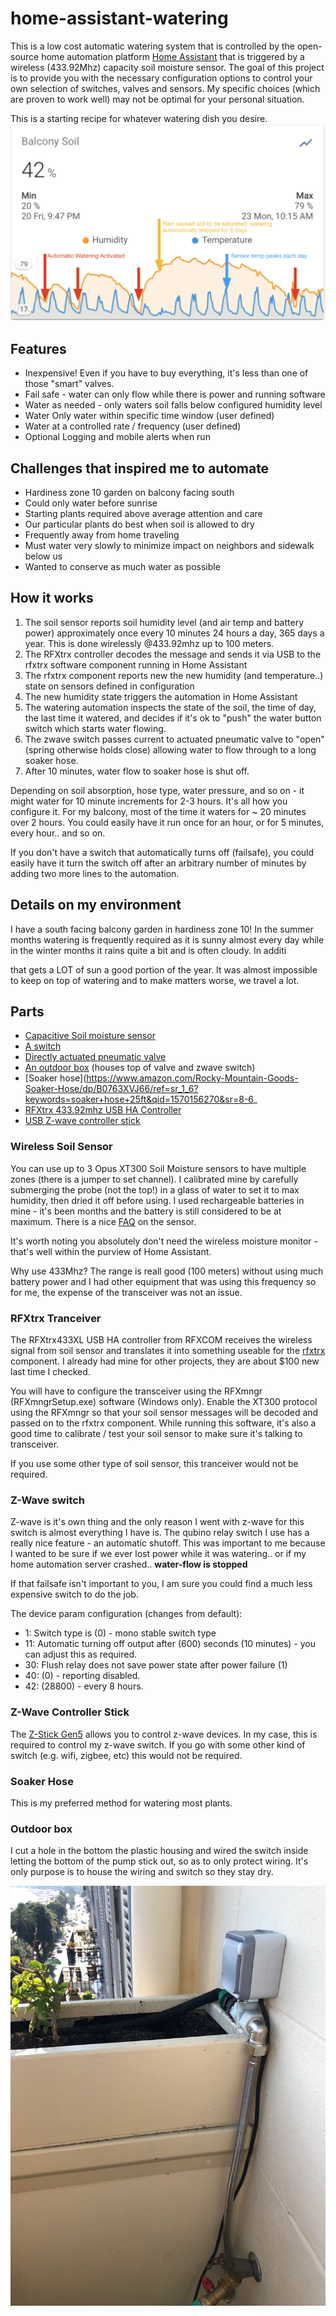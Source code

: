 # home-assistant-watering
This is a low cost automatic watering system that is controlled by the open-source home automation platform [Home Assistant](https://home-assistant.io) that is triggered by a wireless (433.92Mhz) capacity soil moisture sensor.  The goal of this project is to provide you with the necessary configuration options to control your own selection of switches, valves and sensors.  My specific choices (which are proven to work well) may not be optimal for your personal situation.

This is a starting recipe for whatever watering dish you desire.
![20 day chart](annotated_sample_chart_small.png)

## Features
- Inexpensive!  Even if you have to buy everything, it's less than one of those "smart" valves.
- Fail safe - water can only flow while there is power and running software
- Water as needed - only waters soil falls below configured humidity level
- Water Only water within specific time window (user defined)
- Water at a controlled rate / frequency (user defined)
- Optional Logging and mobile alerts when run

## Challenges that inspired me to automate
- Hardiness zone 10 garden on balcony facing south
- Could only water before sunrise 
- Starting plants required above average attention and care
- Our particular plants do best when soil is allowed to dry
- Frequently away from home traveling
- Must water very slowly to minimize impact on neighbors and sidewalk below us
- Wanted to conserve as much water as possible

## How it works
1. The soil sensor reports soil humidity level (and air temp and battery power) approximately once every 10 minutes 24 hours a day, 365 days a year.  This is done wirelessly @433.92mhz up to 100 meters.  
2. The RFXtrx controller decodes the message and sends it via USB to the rfxtrx software component running in Home Assistant
3. The rfxtrx component reports new the new humidity (and temperature..) state on sensors defined in configuration
4. The new humidity state triggers the automation in Home Assistant 
5. The watering automation inspects the state of the soil, the time of day, the last time it watered, and decides if it's ok to "push" the water button switch which starts water flowing.
6. The zwave switch passes current to actuated pneumatic valve to "open" (spring otherwise holds close) allowing water to flow through to a long soaker hose.
7. After 10 minutes, water flow to soaker hose is shut off.  


Depending on soil absorption, hose type, water pressure, and so on - it might water for 10 minute increments for 2-3 hours.   It's all how you configure it.  For my balcony, most of the time it waters for ~ 20 minutes over 2 hours.  You could easily have it run once for an hour, or for 5 minutes, every hour.. and so on.

If you don't have a switch that automatically turns off (failsafe), you could easily have it turn the switch off after an arbitrary number of minutes by adding two more lines to the automation.

## Details on my environment
I have a south facing balcony garden in hardiness zone 10!  In the summer months watering is frequently required as it is sunny almost every day while in the winter months it rains quite a bit and is often cloudy.  In additi

that gets a LOT of sun a good portion of the year.  It was almost impossible to keep on top of watering and to make matters worse, we travel a lot.  

## Parts
- [Capacitive Soil moisture sensor](https://www.plantcaretools.com/product/wireless-soil-moisture-sensor/)
- [A switch](https://qubino.com/products/flush-1-relay/)
- [Directly actuated pneumatic valve](https://www.conrad.com/p/rpe-5105-nc-230vac-22-way-directly-actuated-pneumatic-valve-230-v-ac-g-12-583032)
- [An outdoor box](https://www.amazon.com/dp/B077Q9PBXG/ref=psdc_495308_t1_B012NJUUG4?th=1) (houses top of valve and zwave switch)
- [Soaker hose](https://www.amazon.com/Rocky-Mountain-Goods-Soaker-Hose/dp/B0763XVJ66/ref=sr_1_6?keywords=soaker+hose+25ft&qid=1570156270&sr=8-6_
- [RFXtrx 433.92mhz USB HA Controller](http://www.rfxcom.com/epages/78165469.sf/en_GB/?ObjectPath=/Shops/78165469/Products/18103) 
- [USB Z-wave controller stick](https://aeotec.com/z-wave-usb-stick/)

### Wireless Soil Sensor
You can use up to 3 Opus XT300 Soil Moisture sensors to have multiple zones (there is a jumper to set channel).  I calibrated mine by carefully submerging the probe (not the top!) in a glass of water to set it to max humidity, then dried it off before using.  I used rechargeable batteries in mine - it's been months and the battery is still considered to be at maximum.  There is a nice [FAQ](https://www.plantcaretools.com/product/wireless-moisture-monitor/) on the sensor.

It's worth noting you absolutely don't need the wireless moisture monitor - that's well within the purview of Home Assistant.

Why use 433Mhz?  The range is reall good (100 meters) without using much battery power and I had other equipment that was using this frequency so for me, the expense of the transceiver was not an issue.

### RFXtrx Tranceiver
The RFXtrx433XL USB HA controller from RFXCOM receives the wireless signal from soil sensor and translates it into something useable for the [rfxtrx](https://www.home-assistant.io/integrations/sensor.rfxtrx) component.  I already had mine for other projects, they are about $100 new last time I checked.

You will have to configure the transceiver using the RFXmngr (RFXmngrSetup.exe) software (Windows only).  Enable the XT300 protocol using the RFXmngr so that your soil sensor messages will be decoded and passed on to the rfxtrx component.  While running this software, it's also a good time to calibrate / test your soil sensor to make sure it's talking to transceiver.

If you use some other type of soil sensor, this tranceiver would not be required.

### Z-Wave switch
Z-wave is it's own thing and the only reason I went with z-wave for this switch is almost everything I have is.  The qubino relay switch I use has a really nice feature - an automatic shutoff.  This was important to me because I wanted to be sure if we ever lost power while it was watering.. or if my home automation server crashed.. **water-flow is stopped**

If that failsafe isn't important to you, I am sure you could find a much less expensive switch to do the job.

The device param configuration (changes from default):
- 1: Switch type is (0) - mono stable switch type
- 11: Automatic turning off output after (600) seconds (10 minutes) - you can adjust this as required.
- 30: Flush relay does not save power state after power failure (1)
- 40: (0) - reporting disabled.
- 42: (28800) - every 8 hours.

### Z-Wave Controller Stick
The [Z-Stick Gen5](https://aeotec.com/z-wave-usb-stick/) allows you to control z-wave devices.  In my case, this is required to control my z-wave switch.  If you go with some other kind of switch (e.g. wifi, zigbee, etc) this would not be required.

### Soaker Hose
This is my preferred method for watering most plants.

### Outdoor box
I cut a hole in the bottom the plastic housing and wired the switch inside letting the bottom of the pump stick out, so as to only protect wiring.  It's only purpose is to house the wiring and switch so they stay dry.

![pump installed](installed_small.jpg)
